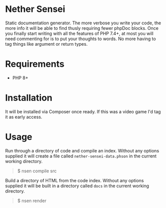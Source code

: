 # Nether Sensei

Static documentation generator. The more verbose you write your code, the more
info it will be able to find thusly requiring fewer phpDoc blocks. Once you
finally start writing with all the features of PHP 7.4+, at most you will need
commenting for is to put your thoughts to words. No more having to tag things
like argument or return types.

# Requirements

* PHP 8+

# Installation

It will be installed via Composer once ready. If this was a video game I'd
tag it as early access.

# Usage

Run through a directory of code and compile an index. Without any options
supplied it will create a file called `nether-sensei-data.phson` in the
current working directory.

> $ nsen compile src

Build a directory of HTML from the code index. Without any options supplied
it will be built in a directory called `docs` in the current working
directory.

> $ nsen render
